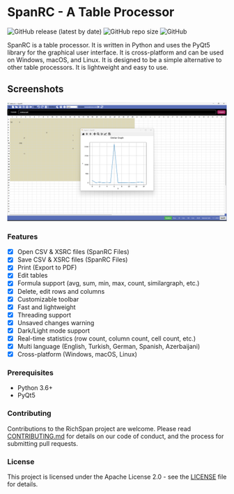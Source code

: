 # SpanRC - A Table Processor

![GitHub release (latest by date)](https://img.shields.io/github/v/release/berkaygediz/spanrc)
![GitHub repo size](https://img.shields.io/github/repo-size/berkaygediz/spanrc)
![GitHub](https://img.shields.io/github/license/berkaygediz/spanrc)

SpanRC is a table processor. It is written in Python and uses the PyQt5 library for the graphical user interface. It is cross-platform and can be used on Windows, macOS, and Linux. It is designed to be a simple alternative to other table processors. It is lightweight and easy to use.

## Screenshots

![Screenshot 1](spanrc_banner.png)

### Features

- [x] Open CSV & XSRC files (SpanRC Files)
- [x] Save CSV & XSRC files (SpanRC Files)
- [x] Print (Export to PDF)
- [x] Edit tables
- [x] Formula support (avg, sum, min, max, count, similargraph, etc.)
- [x] Delete, edit rows and columns
- [x] Customizable toolbar
- [x] Fast and lightweight
- [x] Threading support
- [x] Unsaved changes warning
- [x] Dark/Light mode support
- [x] Real-time statistics (row count, column count, cell count, etc.)
- [x] Multi language (English, Turkish, German, Spanish, Azerbaijani)
- [x] Cross-platform (Windows, macOS, Linux)

### Prerequisites

- Python 3.6+
- PyQt5

### Contributing

Contributions to the RichSpan project are welcome. Please read [CONTRIBUTING.md](CONTRIBUTING.md) for details on our code of conduct, and the process for submitting pull requests.

### License

This project is licensed under the Apache License 2.0 - see the [LICENSE](LICENSE) file for details.
